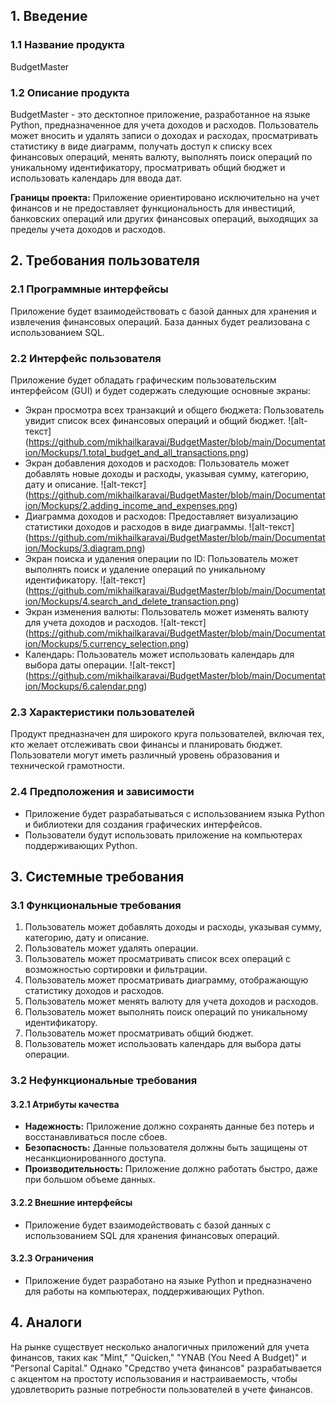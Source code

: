 ## 1. Введение

### 1.1 Название продукта
BudgetMaster

### 1.2 Описание продукта
BudgetMaster - это десктопное приложение, разработанное на языке Python, предназначенное для учета доходов и расходов. Пользователь может вносить и удалять записи о доходах и расходах, просматривать статистику в виде диаграмм, получать доступ к списку всех финансовых операций, менять валюту, выполнять поиск операций по уникальному идентификатору, просматривать общий бюджет и использовать календарь для ввода дат.

**Границы проекта:** Приложение ориентировано исключительно на учет финансов и не предоставляет функциональность для инвестиций, банковских операций или других финансовых операций, выходящих за пределы учета доходов и расходов.

## 2. Требования пользователя

### 2.1 Программные интерфейсы
Приложение будет взаимодействовать с базой данных для хранения и извлечения финансовых операций. База данных будет реализована с использованием SQL.

### 2.2 Интерфейс пользователя
Приложение будет обладать графическим пользовательским интерфейсом (GUI) и будет содержать следующие основные экраны:

- Экран просмотра всех транзакций и общего бюджета: Пользователь увидит список всех финансовых операций и общий бюджет.
![alt-текст] (https://github.com/mikhailkaravai/BudgetMaster/blob/main/Documentation/Mockups/1.total_budget_and_all_transactions.png)
- Экран добавления доходов и расходов: Пользователь может добавлять новые доходы и расходы, указывая сумму, категорию, дату и описание.
![alt-текст] (https://github.com/mikhailkaravai/BudgetMaster/blob/main/Documentation/Mockups/2.adding_income_and_expenses.png)
- Диаграмма доходов и расходов: Предоставляет визуализацию статистики доходов и расходов в виде диаграммы.
![alt-текст] (https://github.com/mikhailkaravai/BudgetMaster/blob/main/Documentation/Mockups/3.diagram.png)
- Экран поиска и удаления операции по ID: Пользователь может выполнять поиск и удаление операций по уникальному идентификатору.
![alt-текст] (https://github.com/mikhailkaravai/BudgetMaster/blob/main/Documentation/Mockups/4.search_and_delete_transaction.png)
- Экран изменения валюты: Пользователь может изменять валюту для учета доходов и расходов.
![alt-текст] (https://github.com/mikhailkaravai/BudgetMaster/blob/main/Documentation/Mockups/5.currency_selection.png)
- Календарь: Пользователь может использовать календарь для выбора даты операции.
![alt-текст] (https://github.com/mikhailkaravai/BudgetMaster/blob/main/Documentation/Mockups/6.calendar.png)

### 2.3 Характеристики пользователей
Продукт предназначен для широкого круга пользователей, включая тех, кто желает отслеживать свои финансы и планировать бюджет. Пользователи могут иметь различный уровень образования и технической грамотности.

### 2.4 Предположения и зависимости
- Приложение будет разрабатываться с использованием языка Python и библиотеки для создания графических интерфейсов.
- Пользователи будут использовать приложение на компьютерах поддерживающих Python.

## 3. Системные требования

### 3.1 Функциональные требования

1. Пользователь может добавлять доходы и расходы, указывая сумму, категорию, дату и описание.
2. Пользователь может удалять операции.
3. Пользователь может просматривать список всех операций с возможностью сортировки и фильтрации.
4. Пользователь может просматривать диаграмму, отображающую статистику доходов и расходов.
5. Пользователь может менять валюту для учета доходов и расходов.
6. Пользователь может выполнять поиск операций по уникальному идентификатору.
7. Пользователь может просматривать общий бюджет.
8. Пользователь может использовать календарь для выбора даты операции.

### 3.2 Нефункциональные требования

#### 3.2.1 Атрибуты качества

- **Надежность:** Приложение должно сохранять данные без потерь и восстанавливаться после сбоев.
- **Безопасность:** Данные пользователя должны быть защищены от несанкционированного доступа.
- **Производительность:** Приложение должно работать быстро, даже при большом объеме данных.

#### 3.2.2 Внешние интерфейсы

- Приложение будет взаимодействовать с базой данных с использованием SQL для хранения финансовых операций.

#### 3.2.3 Ограничения

- Приложение будет разработано на языке Python и предназначено для работы на компьютерах, поддерживающих Python.

## 4. Аналоги

На рынке существует несколько аналогичных приложений для учета финансов, таких как "Mint," "Quicken," "YNAB (You Need A Budget)" и "Personal Capital." Однако "Средство учета финансов" разрабатывается с акцентом на простоту использования и настраиваемость, чтобы удовлетворить разные потребности пользователей в учете финансов.
